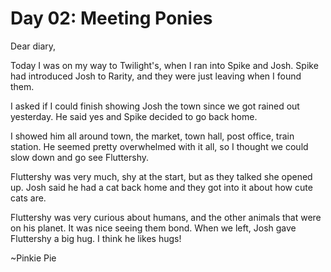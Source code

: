 # Day 02: Meeting Ponies

Dear diary,

Today I was on my way to Twilight's, when I ran into Spike and Josh. Spike had introduced Josh to Rarity, and they were just leaving when I found them.

I asked if I could finish showing Josh the town since we got rained out yesterday. He said yes and Spike decided to go back home.

I showed him all around town, the market, town hall, post office, train station. He seemed pretty overwhelmed with it all, so I thought we could slow down and go see Fluttershy.

Fluttershy was very much, shy at the start, but as they talked she opened up. Josh said he had a cat back home and they got into it about how cute cats are.

Fluttershy was very curious about humans, and the other animals that were on his planet. It was nice seeing them bond. When we left, Josh gave Fluttershy a big hug. I think he likes hugs!



~Pinkie Pie

